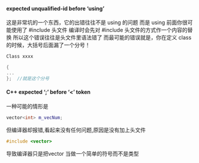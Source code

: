 #### expected unqualified-id before ‘using’
这是非常坑的一个东西，它的出错往往不是 using 的问题
而是 using 前面你很可能使用了 #include 头文件
编译时会先对 #include 头文件的方式作一个内容的替换
所以这个错误往往是头文件里语法错了
而最可能的错误就是，你在定义 class的时候，大括号后面漏了一个分号！
```cpp
Class xxxx

{
...
};  //就是这个分号
```

#### C++ expected ‘;’ before ‘<’ token
一种可能的情形是
```cpp
vector<int> m_vecNum;
```
但编译器却报错,看起来没有任何问题,原因是没有加上头文件 
```cpp
#include <vector>
```
导致编译器只是把vector 当做一个简单的符号而不是类型